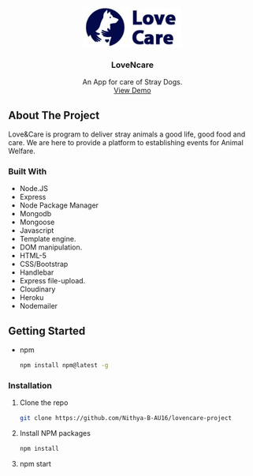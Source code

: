 
<!-- PROJECT LOGO -->
<br />
<p align="center">
  <a href="./public/img/logo5.png">
    <img src="./public/img/logo5.png"" alt="Logo" width="" height="80">
  </a>

  <h3 align="center">LoveNcare</h3>

  <p align="center">
    An App for care of Stray Dogs.
    <br />
     <!-- <a href="https://github.com/othneildrew/Best-README-Template"><strong>Explore the docs »</strong></a> 
    <br /> -->
    <a href="https://loveandcare.herokuapp.com/">View Demo</a>
 
  </p>
</p> 



<!-- TABLE OF CONTENTS -->
<!-- <details open="open">
  <summary>Table of Contents</summary>
  <ol>
    <li>
      <a href="#about-the-project">About The Project</a>
      <ul>
        <li><a href="#built-with">Built With</a></li>
      </ul>
    </li>
    <li>
      <a href="#getting-started">Getting Started</a>
      <ul>
        <li><a href="#prerequisites">Prerequisites</a></li>
        <li><a href="#installation">Installation</a></li>
      </ul>
    </li>
    <li><a href="#usage">Usage</a></li>
    <li><a href="#roadmap">Roadmap</a></li>
    <li><a href="#contributing">Contributing</a></li>
    <li><a href="#license">License</a></li>
    <li><a href="#contact">Contact</a></li>
    <li><a href="#acknowledgements">Acknowledgements</a></li>
  </ol>
</details>  -->



## About The Project

 Love&Care is program to deliver stray animals a good life, good food and care. We are here to provide a platform to establishing events for Animal Welfare.

### Built With

* Node.JS
*	Express
*	Node Package Manager
*	Mongodb
*	Mongoose
*	Javascript
*	Template engine.
* DOM manipulation.
*	HTML-5
*	CSS/Bootstrap
*	Handlebar
*	Express file-upload.
*	Cloudinary
*	Heroku
* Nodemailer




<!-- GETTING STARTED -->
 ## Getting Started

* npm
  ```sh
  npm install npm@latest -g
  ```

### Installation

1. Clone the repo
   ```sh
   git clone https://github.com/Nithya-B-AU16/lovencare-project
   ```
2. Install NPM packages
   ```sh
   npm install
   ```
3. npm start 





















